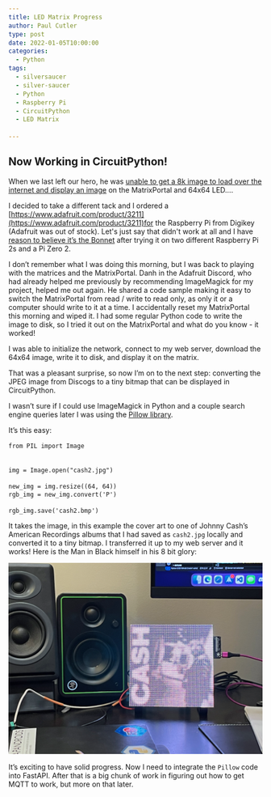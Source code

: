 ```yaml
---
title: LED Matrix Progress
author: Paul Cutler 
type: post 
date: 2022-01-05T10:00:00
categories:
  - Python
tags:
  - silversaucer
  - silver-saucer
  - Python
  - Raspberry Pi
  - CircuitPython
  - LED Matrix

---
```


## Now Working in CircuitPython!
When we last left our hero, he was [unable to get a 8k image to load over the internet and display an image](https://paulcutler.org/posts/2021/12/the-right-tool-for-the-right-job/) on the MatrixPortal and 64x64 LED….

I decided to take a different tack and I ordered a [https://www.adafruit.com/product/3211](https://www.adafruit.com/product/3211)for the Raspberry Pi from Digikey (Adafruit was out of stock).  Let's just say that didn't work at all and I have [reason to believe it’s the Bonnet](https://forums.adafruit.com/viewtopic.php?f=50&t=186760) after trying it on two different Raspberry Pi 2s and a Pi Zero 2.

I don’t remember what I was doing this morning, but I was back to playing with the matrices and the MatrixPortal.   Danh in the Adafruit Discord, who had already helped me previously by recommending ImageMagick for my project, helped me out again.  He shared a code sample making it easy to switch the MatrixPortal from read / write to read only, as only it or a computer should write to it at a time.  I accidentally reset my MatrixPortal this morning and wiped it.  I had some regular Python code to write the image to disk, so I tried it out on the MatrixPortal and what do you know - it worked!

I was able to initialize the network, connect to my web server, download the 64x64 image, write it to disk, and display it on the matrix.

That was a pleasant surprise, so now I’m on to the next step: converting the JPEG image from Discogs to a tiny bitmap that can be displayed in CircuitPython.

I wasn’t sure if I could use ImageMagick in Python and a couple search engine queries later I was using the [Pillow library](https://python-pillow.org/).

It’s this easy:

```
from PIL import Image


img = Image.open("cash2.jpg")

new_img = img.resize((64, 64))
rgb_img = new_img.convert('P')

rgb_img.save('cash2.bmp')
```

It takes the image, in this example the cover art to one of Johnny Cash’s American Recordings albums that I had saved as `cash2.jpg` locally and converted it to a tiny bitmap.  I transferred it up to my web server and it works!  Here is the Man in Black himself in his 8 bit glory:

![Johnny Cash Album Cover](cash3.png)

It’s exciting to have solid progress.  Now I need to integrate the `Pillow` code into FastAPI.  After that is a big chunk of work in figuring out how to get MQTT to work, but more on that later.




